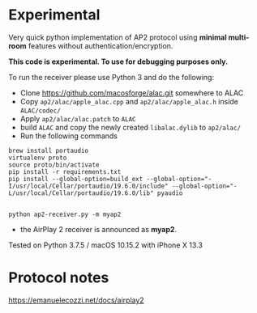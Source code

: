 # Experimental

Very quick python implementation of AP2 protocol using **minimal
multi-room** features without authentication/encryption.

**This code is experimental. To use for debugging purposes only.** 



To run the receiver please use Python 3 and do the following:

* Clone https://github.com/macosforge/alac.git somewhere to ALAC
* Copy `ap2/alac/apple_alac.cpp` and `ap2/alac/apple_alac.h` inside `ALAC/codec/` 
* Apply `ap2/alac/alac.patch` to `ALAC`
* build `ALAC` and copy the newly created `libalac.dylib` to `ap2/alac/`
* Run the following commands

```
brew install portaudio
virtualenv proto
source proto/bin/activate
pip install -r requirements.txt
pip install --global-option=build_ext --global-option="-I/usr/local/Cellar/portaudio/19.6.0/include" --global-option="-L/usr/local/Cellar/portaudio/19.6.0/lib" pyaudio


python ap2-receiver.py -m myap2
```

* the AirPlay 2 receiver is announced as **myap2**.

Tested on Python 3.7.5 / macOS 10.15.2 with iPhone X 13.3

# Protocol notes

https://emanuelecozzi.net/docs/airplay2

